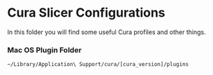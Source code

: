 # Cura Slicer Configurations

In this folder you will find some useful Cura profiles and other things.

### Mac OS Plugin Folder

```console
~/Library/Application\ Support/cura/[cura_version]/plugins
```